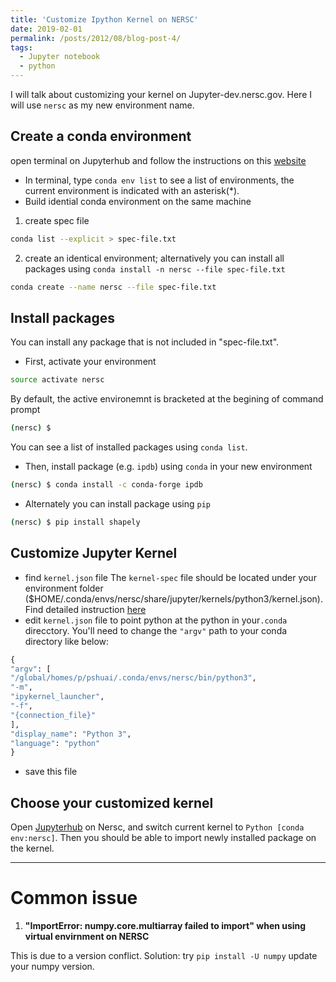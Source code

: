 ```yaml
---
title: 'Customize Ipython Kernel on NERSC'
date: 2019-02-01
permalink: /posts/2012/08/blog-post-4/
tags:
  - Jupyter notebook
  - python
---
```


I will talk about customizing your kernel on Jupyter-dev.nersc.gov. Here I will use `nersc` as my new environment name. 

## Create a conda environment
  open terminal on Jupyterhub and follow the instructions on this [website](https://conda.io/docs/user-guide/tasks/manage-environments.html)
  - In terminal, type `conda env list` to see a list of environments, the current environment is indicated with an asterisk(*). 
  - Build idential conda environment on the same machine
  1. create spec file
  ```bash
  conda list --explicit > spec-file.txt
  ``` 
  2. create an identical environment; alternatively you can install all packages using `conda install -n nersc --file spec-file.txt`
  ```bash
  conda create --name nersc --file spec-file.txt
  ```

## Install packages 
  You can install any package that is not included in "spec-file.txt". 
  
  - First, activate your environment
  ```bash
  source activate nersc
  ```
  By default, the active environemnt is bracketed at the begining of command prompt
  ```bash
  (nersc) $
  ```
  You can see a list of installed packages using `conda list`.
  
  - Then, install package (e.g. `ipdb`) using `conda` in your new environment
  ```bash
  (nersc) $ conda install -c conda-forge ipdb
  ```
  - Alternately you can install package using `pip` 
  ```bash
  (nersc) $ pip install shapely
  ```
## Customize Jupyter Kernel
  - find `kernel.json` file
  The `kernel-spec` file should be located under your environment folder ($HOME/.conda/envs/nersc/share/jupyter/kernels/python3/kernel.json). Find detailed instruction [here](http://www.nersc.gov/users/data-analytics/data-analytics-2/jupyter-and-rstudio/)
  - edit `kernel.json` file to point python at the python in your`.conda` direcctory. You'll need to change the `"argv"` path to your conda directory like below:
  ```python
  {
 "argv": [
  "/global/homes/p/pshuai/.conda/envs/nersc/bin/python3",
  "-m",
  "ipykernel_launcher",
  "-f",
  "{connection_file}"
 ],
 "display_name": "Python 3",
 "language": "python"
}
```
  - save this file
## Choose your customized kernel
  Open [Jupyterhub](https://jupyter-dev.nersc.gov/user/pshuai/tree/global/project/projectdirs/m1800/jupyter/reach_scale_model/notebook) on Nersc, and switch current kernel to `Python [conda env:nersc]`. Then you should be able to import newly installed package on the kernel. 

---
# Common issue
1. **"ImportError: numpy.core.multiarray failed to import" when using virtual envirnment on NERSC**

  This is due to a version conflict.
  Solution: try `pip install -U numpy` update your numpy version.

